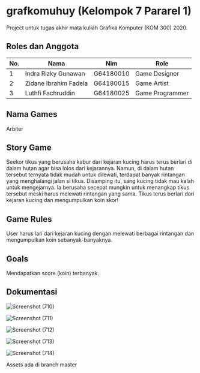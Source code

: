 # grafkomuhuy (Kelompok 7 Pararel 1)
Project untuk tugas akhir mata kuliah Grafika Komputer (KOM 300) 2020.


## Roles dan Anggota
<table>
    <thead>
        <tr>
            <th>No.</th>
            <th>Nama</th>
            <th>Nim</th>
            <th>Role</th>
        </tr>
    </thead>
    <tbody>
        <tr>
            <td>1</td>
            <td>Indra Rizky Gunawan</td>
            <td>G64180010</td>
            <td>Game Designer</td>
        </tr>
        <tr>
            <td>2</td>
            <td>Zidane Ibrahim Fadela</td>
            <td>G64180015</td>
            <td>Game Artist</td>
        </tr>
        <tr>
            <td>3</td>
            <td>Luthfi Fachruddin</td>
            <td>G64180025</td>
            <td>Game Programmer</td>
        </tr>
    </tbody>
</table>

## Nama Games
Arbiter

## Story Game
Seekor tikus yang berusaha kabur dari kejaran kucing harus terus berlari di dalam hutan agar bisa lolos dari kejarannya. Namun, di dalam hutan tersebut ternyata tidak mudah untuk dilewati, terdapat banyak rintangan yang menghalangi jalan si tikus. Disamping itu, sang kucing tidak mau kalah untuk mengejarnya. Ia berusaha secepat mungkin untuk menangkap tikus tersebut meski harus melewati rintangan yang sama. Tikus terus berlari dari kejaran kucing dan mengumpulkan koin skor!

## Game Rules
User harus lari dari kejaran kucing dengan melewati berbagai rintangan dan mengumpulkan koin sebanyak-banyaknya.

## Goals
Mendapatkan score (koin) terbanyak.

## Dokumentasi
![Screenshot (710)](https://user-images.githubusercontent.com/60083946/104189554-69d95d80-544d-11eb-85fc-5f5c5670515e.png)

![Screenshot (711)](https://user-images.githubusercontent.com/60083946/104189580-72319880-544d-11eb-9ac3-9f252589c6c5.png)

![Screenshot (712)](https://user-images.githubusercontent.com/60083946/104189592-76f64c80-544d-11eb-8444-e84c6864fb7e.png)

![Screenshot (713)](https://user-images.githubusercontent.com/60083946/104189611-7e1d5a80-544d-11eb-8ad8-b420fd01166e.png)

![Screenshot (714)](https://user-images.githubusercontent.com/60083946/104189641-88d7ef80-544d-11eb-9a93-ef9325378160.png)

Assets ada di branch master
